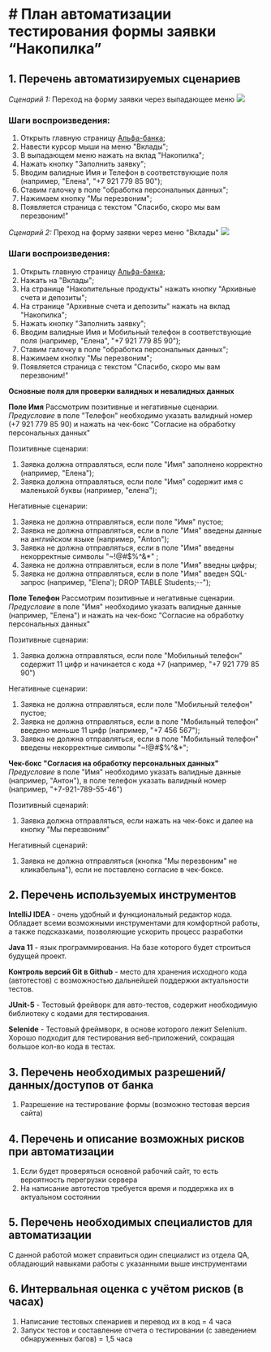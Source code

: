# # План автоматизации тестирования формы заявки “Накопилка”

## 1. Перечень автоматизируемых сценариев
*Сценарий 1:* Переход на форму заявки через выпадающее меню
![](https://d3dehtdmp2rwcw.cloudfront.net/ms_318171/QY8iydQYYEIfSCYGCuSOrXKPlBRxRV/%25D0%25A4%25D0%25BE%25D1%2582%25D0%25BE%25D0%25B3%25D1%2580%25D0%25B0%25D1%2584%25D0%25B8%25D0%25B8%2B2020-10-18%2B16.01.26.png?Expires=1603031400&Signature=vwx-eK~-U-a7vWY3lGlZOJM73vUpLv8OoOFqJtGA0HOCCtGCkbs6~NLYP2vr1qwSCz~5UW90MGGGr59m9ySdefGdfuPfTIHQ7lxsmBLgnUDMkFHBIIQoEYn764x82xxIzcGufK4g6Fz4DLME3ETAUuWFOAyO1EDCCCOU8uNf~40DXOd1H5n0stuxJGretgPms-CyxmN07yuK5DJrhlGcoOjQ48gXIQzazw3rKF6TMSqjYaGUF4r8Pr1-KcUFIVvVyCQkuZmL8LjxHbhkQZxVZOv0G6CdCxr3dp3zC26ZamaV2hx~oIxTLSuOEmhwzSELs7t62pVkndNYNarNHKc2vA__&Key-Pair-Id=APKAJBCGYQYURKHBGCOA)

### Шаги воспроизведения:
1. Открыть главную страницу [Альфа-банка](https://alfabank.ru/);
2. Навести курсор мыши на меню "Вклады";
3. В выпадающем меню нажать на вклад "Накопилка";
4. Нажать кнопку "Заполнить заявку";
5. Вводим валидные Имя и Телефон в соответствующие поля (например, "Елена", "+7 921 779 85 90");
6. Ставим галочку в поле "обработка персональных данных";
7. Нажимаем кнопку "Мы перезвоним";
8. Появляется страница с текстом "Спасибо, скоро мы вам перезвоним!"

*Сценарий 2:* Преход на форму заявки через меню "Вклады"
![](https://d3dehtdmp2rwcw.cloudfront.net/ms_318171/0ddBueJeEKTKcLFS13axL95FvqlDAb/%25D0%2592%25D0%25BA%25D0%25BB%25D0%25B0%25D0%25B4%2B2.png%2B-%2BPaint%2B2020-10-18%2B17.16.14.png?Expires=1603031400&Signature=NeptGDyh9gxpz8O~02s70Y0OoJdWreS-GiOp8OV~Cz1ylMG6UyP4Pf6NHWBeusjcBxnRarDERq4nsta9r8cbZGrY8jD4zLjDdu6qRDzviebuiuZIGUTKnXSJLCJAHOAz0O1swsDkfmHWjg-S~lCqlvXJjyjVBl2flQdMuVh32EJqp2-MSiSUXrKEhcoPxnd7jybd1a98JODS1nsC1fBGgG95Msnc7eQYdTkOhJVUkq1BJzTa8pIdgm7BFPQUbkH9~-6d0aR8pEWJYIgoocthgkCznJNcxaAaeYxwnfvI8Xy2~x2VgoZG5gBJ3Ny-kLLak8u7E5JtSYY-E9eOapaSLw__&Key-Pair-Id=APKAJBCGYQYURKHBGCOA)

### Шаги воспроизведения:
1. Открыть главную страницу [Альфа-банка](https://alfabank.ru/);
2. Нажать на "Вклады";
3. На странице "Накопительные продукты" нажать кнопку "Архивные счета и депозиты";
4. На странице "Архивные счета и депозиты" нажать на вклад "Накопилка";
4. Нажать кнопку "Заполнить заявку";
5. Вводим валидные Имя и Мобильный телефон в соответствующие поля (например, "Елена", "+7 921 779 85 90");
6. Ставим галочку в поле "обработка персональных данных";
7. Нажимаем кнопку "Мы перезвоним";
8. Появляется страница с текстом "Спасибо, скоро мы вам перезвоним!"

**Основные поля для проверки валидных и невалидных данных**
[](https://d3dehtdmp2rwcw.cloudfront.net/ms_318171/o1lGJ4UHtp5Tbr9fdD4QWgv3Ffu9Kp/%25C2%25AB%25D0%259D%25D0%25B0%25D0%25BA%25D0%25BE%25D0%25BF%25D0%25B8%25D0%25BB%25D0%25BA%25D0%25B0%25C2%25BB%2B%25E2%2580%2594%2B%25C2%25AB%25D0%2590%25D0%25BB%25D1%258C%25D1%2584%25D0%25B0-%25D0%2591%25D0%25B0%25D0%25BD%25D0%25BA%25C2%25BB%2B-%2BGoogle%2BChrome%2B2020-10.png?Expires=1603031400&Signature=iYhMPYd~vOblrxoGlTBuVOv~PFmw5s6-rsQpHu92hWcd8tOnvTHbn9i1HaKPJckB6JFhV0CXkXZCl7p7cxXW1q2pCLvAxH0Mh0V7E3~H4Rr6tFWDeP-xoE2RGsEha3Exq7eTIRpHok0nOeG7oRhzTm9CiWXHJsDtSt9cb02Be~MpEwP0ClRQ6wCcPrAABTAo8stfbMOg06NPB7frGA1imqT9mAXExse-W1vSOaJtYRAM8KZxF4Pe5J9X-Hv~IFPHBrKCnbmTTBzl9swBMqYXm3-gdbm6vsq~Gz~DzTbPZq9Ga-3jgAui2s3gBfEYOrDazleXmAQvo7~aRqtoqoAbhA__&Key-Pair-Id=APKAJBCGYQYURKHBGCOA)

**Поле Имя**
Рассмотрим позитивные и негативные сценарии.
*Предусловие* в поле "Телефон" необходимо указать валидный номер (+7 921 779 85 90) и нажать на чек-бокс "Согласие на обработку персональных данных"

Позитивные сценарии:
1. Заявка должна отправляться, если поле "Имя" заполнено корректно (например, "Елена");
2. Заявка должна отправляться, если поле "Имя" содержит имя с маленькой буквы (например, "елена");

Негативные сценарии:
1. Заявка не должна отправляться, если поле "Имя" пустое;
2. Заявка не должна отправляться, если в поле "Имя" введены данные на английском языке (например, "Anton");
3. Заявка не должна отправляться, если в поле "Имя" введены некорректные символы "~!@#$%^&*" ;
4. Заявка не должна отправляться, если в поле "Имя" введны цифры;
5. Заявка не должна отправляться, если в поле "Имя" введен SQL-запрос (например, "Elena'); DROP TABLE Students;--");

**Поле Телефон**
Рассмотрим позитивные и негативные сценарии.
*Предусловие* в поле "Имя" необходимо указать валидные данные (например, "Елена") и нажать на чек-бокс "Согласие на обработку персональных данных"

Позитивные сценарии:
1. Заявка должна отправляться, если поле "Мобильный телефон" содержит 11 цифр и начинается с кода +7 (например, "+7 921 779 85 90")

Негативные сценарии:
1. Заявка не должна отправляться, если поле "Мобильный телефон" пустое;
2. Заявка не должна отправляться, если в поле "Мобильный телефон" введено меньше 11 цифр (например, "+7 456 567");
3. Заявка не должна отправляться, если в поле "Мобильный телефон" введены некорректные символы "~!@#$%^&*";

**Чек-бокс "Согласия на обработку персональных данных"**
*Предусловие* в поле "Имя" необходимо указать валидные данные (например, "Антон"), в поле телефон указать валидный номер (например, "+7-921-789-55-46")

Позитивный сценарий:
1. Заявка должна отправляться, если нажать на чек-бокс и далее на кнопку "Мы перезвоним"

Негативный сценарий:
1. Заявка не должна отправляться (кнопка "Мы перезвоним" не кликабельна"), если не поставлено согласие в чек-боксе.

## 2. Перечень используемых инструментов

**IntelliJ IDEA** - очень удобный и функциональный редактор кода. Обладает всеми возможными инструментами для комфортной работы, а также подсказками, позволяющие ускорить процесс разработки

**Java 11** - язык программирования. На базе которого будет строиться будущей проект.

**Контроль версий Git в Github** - место для хранения исходного кода (автотестов) с возможностью дальнейшей поддержки актуальности тестов.

**JUnit-5** - Тестовый фрейворк для авто-тестов, содержит необходимую библиотеку с кодами для тестирования.

**Selenide** - Тестовый фреймворк, в основе которого лежит Selenium. Хорошо подходит для тестирования веб-приложений, сокращая большое кол-во кода в тестах.

## 3. Перечень необходимых разрешений/данных/доступов от банка
1. Разрешение на тестирование формы (возможно тестовая версия сайта)

## 4. Перечень и описание возможных рисков при автоматизации
1. Если будет проверяться основной рабочий сайт, то есть вероятность перегрузки сервера
2. На написание автотестов требуется время и поддержка их в актуальном состоянии

## 5. Перечень необходимых специалистов для автоматизации
С данной работой может справиться один специалист из отдела QA, обладающий навыками работы с указанными выше инструментами

## 6. Интервальная оценка с учётом рисков (в часах)
1. Написание тестовых спенариев и перевод их в код = 4 часа
2. Запуск тестов и составление отчета о тестировании (с заведением обнаруженных багов) = 1,5 часа
